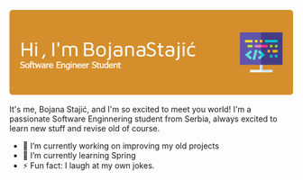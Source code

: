 

![Header](./github-header-image.png)



It's me, Bojana Stajić, and I'm so excited to meet you world! I'm a passionate Software Enginnering student from Serbia, always excited to learn new stuff and revise old of course.

- 🔭 I’m currently working on improving my old projects
- 🌱 I’m currently learning Spring
- ⚡ Fun fact: I laugh at my own jokes.

